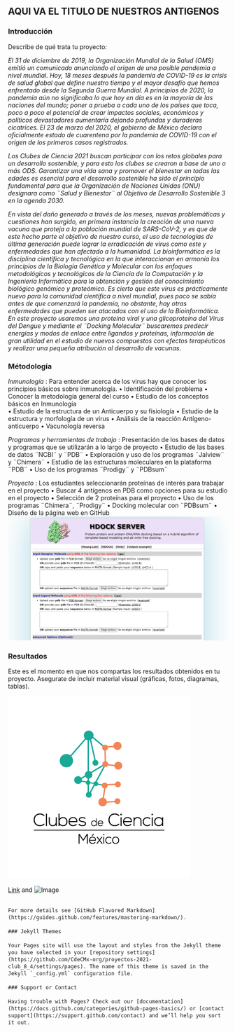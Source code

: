 ## AQUI VA EL TITULO DE NUESTROS ANTIGENOS

### Introducción
Describe de qué trata tu proyecto:

_El 31 de diciembre de 2019, la Organización Mundial de la Salud (OMS) emitió un comunicado anunciando el origen de una posible pandemia a nivel mundial. Hoy, 18 meses después la pandemia de COVID-19 es la crisis de salud global que define nuestro tiempo y el mayor desafío que hemos enfrentado desde la Segunda Guerra Mundial. A principios de 2020, la pandemia aún no significaba lo que hoy en día es en la mayoría de las naciones del mundo; poner a prueba a cada uno de los países que toca, poco a poco el potencial de crear impactos sociales, económicos y políticos devastadores aumentaría dejando profundas y duraderas cicatrices. El 23 de marzo del 2020, el gobierno de México declara oficialmente estado de cuarentena por la pandemia de COVID-19 con el origen de los primeros casos registrados._ 

_Los Clubes de Ciencia 2021 buscan participar con los retos globales para un desarrollo sostenible, y para esto los clubes se crearon a base de uno o más ODS. Garantizar una vida sana y promover el bienestar en todas las edades es esencial para el desarrollo sostenible ha sido el principio fundamental para que la Organización de Naciones Unidas (ONU) designara como ¨Salud y Bienestar¨ al Objetivo de Desarrollo Sostenible 3 en la agenda 2030._  

_En vista del daño generado a través de los meses, nuevas problemáticas y cuestiones han surgido, en primera instancia la creación de una nueva vacuna que proteja a la población mundial de SARS-CoV-2, y es que de este hecho parte el objetivo de nuestro curso, el uso de tecnologías de última generación puede lograr la erradicación de virus como este y enfermedades que han afectado a la humanidad. La bioinformática es la disciplina científica y tecnológica en la que interaccionan en armonía los principios de la Biología Genética y Molecular con los enfoques metodológicos y tecnológicos de la Ciencia de la Computación y la Ingeniería Informática para la obtención y gestión del conocimiento biológico genómico y proteómico. Es cierto que este virus es prácticamente nuevo para la comunidad científica a nivel mundial, pues poco se sabía antes de que comenzará la pandemia, no obstante, hay otras enfermedades que pueden ser atacadas con el uso de la Bioinformática. En este proyecto usaremos una proteína viral y una glicoproteína del Virus del Dengue y mediante el ¨Docking Molecular¨ buscaremos predecir energías y modos de enlace entre ligandos y proteínas, información de gran utilidad en el estudio de nuevos compuestos con efectos terapéuticos y realizar una pequeña atribución al desarrollo de vacunas._

### Métodología
_Inmunología_ : Para entender acerca de los virus hay que conocer los principios básicos sobre inmunología. 
•	Identificación del problema
•	Conocer la metodología general del curso 
•	Estudio de los conceptos básicos en Inmunología 	
•	Estudio de la estructura de un Anticuerpo y su fisiología
•	Estudio de la estructura y morfología de un virus
•	Análisis de la reacción Antígeno-anticuerpo 
•	Vacunología reversa 

_Programas y herramientas de trabajo_ : Presentación de los bases de datos y programas que se utilizarán a lo largo de proyecto
•	Estudio de las bases de datos ¨NCBI¨ y ¨PDB¨
•	Exploración y uso de los programas ¨Jalview¨ y ¨Chimera¨
•	Estudio de las estructuras moleculares en la plataforma ¨PDB¨
•	Uso de los programas ¨Prodigy¨ y ¨PDBsum¨

_Proyecto_ : Los estudiantes seleccionarán proteínas de interés para trabajar en el proyecto 
•	Buscar 4 antígenos en PDB como opciones para su estudio en el proyecto
•	Selección de 2 proteínas para el proyecto 
•	Uso de los programas ¨Chimera¨, ¨Prodigy¨ 
•	Docking molecular con ¨PDBsum¨
•	Diseño de la página web en GitHub 
![](HDOCK.png)

### Resultados
Este es el momento en que nos compartas los resultados obtenidos en tu proyecto. Asegurate de incluir material visual (gráficas, fotos, diagramas, tablas).

![](Logo_CdeCMx.png)


[Link](url) and ![Image](src)
```

For more details see [GitHub Flavored Markdown](https://guides.github.com/features/mastering-markdown/).

### Jekyll Themes

Your Pages site will use the layout and styles from the Jekyll theme you have selected in your [repository settings](https://github.com/CdeCMx-org/proyectos-2021-club_8_4/settings/pages). The name of this theme is saved in the Jekyll `_config.yml` configuration file.

### Support or Contact

Having trouble with Pages? Check out our [documentation](https://docs.github.com/categories/github-pages-basics/) or [contact support](https://support.github.com/contact) and we’ll help you sort it out.
